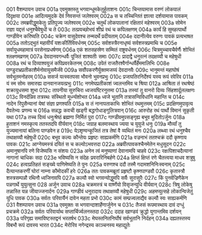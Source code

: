 001	वैशम्पायन उवाच
001a	एवमुक्तस्तु भगवान्धूमकेतुर्हुताशनः
001c	चिन्तयामास वरुणं लोकपालं दिदृक्षया
001e	आदित्यमुदके देवं निवसन्तं जलेश्वरम्
002a	स च तच्चिन्तितं ज्ञात्वा दर्शयामास पावकम्
002c	तमब्रवीद्धूमकेतुः प्रतिपूज्य जलेश्वरम्
002e	चतुर्थं लोकपालानां रक्षितारं महेश्वरम्
003a	सोमेन राज्ञा यद्दत्तं धनुश्चैवेषुधी च ते
003c	तत्प्रयच्छोभयं शीघ्रं रथं च कपिलक्षणम्
004a	कार्यं हि सुमहत्पार्थो गाण्डीवेन करिष्यति
004c	चक्रेण वासुदेवश्च तन्मदर्थे प्रदीयताम्
004e	ददानीत्येव वरुणः पावकं प्रत्यभाषत
005a	ततोऽद्भुतं महावीर्यं यशःकीर्तिविवर्धनम्
005c	सर्वशस्त्रैरनाधृष्यं सर्वशस्त्रप्रमाथि च
005e	सर्वायुधमहामात्रं परसेनाप्रधर्षणम्
006a	एकं शतसहस्रेण सम्मितं राष्ट्रवर्धनम्
006c	चित्रमुच्चावचैर्वर्णैः शोभितं श्लक्ष्णमव्रणम्
007a	देवदानवगन्धर्वैः पूजितं शाश्वतीः समाः
007c	प्रादाद्वै धनुरत्नं तदक्षय्यौ च महेषुधी
008a	रथं च दिव्याश्वयुजं कपिप्रवरकेतनम्
008c	उपेतं राजतैरश्वैर्गान्धर्वैर्हेममालिभिः
008e	पाण्डुराभ्रप्रतीकाशैर्मनोवायुसमैर्जवे
009a	सर्वोपकरणैर्युक्तमजय्यं देवदानवैः
009c	भानुमन्तं महाघोषं सर्वभूतमनोहरम्
010a	ससर्ज यत्स्वतपसा भौवनो भुवनप्रभुः
010c	प्रजापतिरनिर्देश्यं यस्य रूपं रवेरिव
011a	यं स्म सोमः समारुह्य दानवानजयत्प्रभुः
011c	नगमेघप्रतीकाशं ज्वलन्तमिव च श्रिया
012a	आश्रिता तं रथश्रेष्ठं शक्रायुधसमा शुभा
012c	तापनीया सुरुचिरा ध्वजयष्टिरनुत्तमा
013a	तस्यां तु वानरो दिव्यः सिंहशार्दूललक्षणः
013c	विनर्दन्निव तत्रस्थः संस्थितो मूर्ध्न्यशोभत
014a	ध्वजे भूतानि तत्रासन्विविधानि महान्ति च
014c	नादेन रिपुसैन्यानां येषां संज्ञा प्रणश्यति
015a	स तं नानापताकाभिः शोभितं रथमुत्तमम्
015c	प्रदक्षिणमुपावृत्य दैवतेभ्यः प्रणम्य च
016a	सन्नद्धः कवची खड्गी बद्धगोधाङ्गुलित्रवान्
016c	आरुरोह रथं पार्थो विमानं सुकृती यथा
017a	तच्च दिव्यं धनुःश्रेष्ठं ब्रह्मणा निर्मितं पुरा
017c	गाण्डीवमुपसङ्गृह्य बभूव मुदितोऽर्जुनः
018a	हुताशनं नमस्कृत्य ततस्तदपि वीर्यवान्
018c	जग्राह बलमास्थाय ज्यया च युयुजे धनुः
019a	मौर्व्यां तु युज्यमानायां बलिना पाण्डवेन ह
019c	येऽशृण्वन्कूजितं तत्र तेषां वै व्यथितं मनः
020a	लब्ध्वा रथं धनुश्चैव तथाक्षय्यौ महेषुधी
020c	बभूव कल्यः कौन्तेयः प्रहृष्टः साह्यकर्मणि
021a	वज्रनाभं ततश्चक्रं ददौ कृष्णाय पावकः
021c	आग्नेयमस्त्रं दयितं स च कल्योऽभवत्तदा
022a	अब्रवीत्पावकश्चैनमेतेन मधुसूदन
022c	अमानुषानपि रणे विजेष्यसि न संशयः
023a	अनेन त्वं मनुष्याणां देवानामपि चाहवे
023c	रक्षःपिशाचदैत्यानां नागानां चाधिकः सदा
023e	भविष्यसि न संदेहः प्रवरारिनिबर्हणे
024a	क्षिप्तं क्षिप्तं रणे चैतत्त्वया माधव शत्रुषु
024c	हत्वाप्रतिहतं सङ्ख्ये पाणिमेष्यति ते पुनः
025a	वरुणश्च ददौ तस्मै गदामशनिनिःस्वनाम्
025c	दैत्यान्तकरणीं घोरां नाम्ना कौमोदकीं हरेः
026a	ततः पावकमब्रूतां प्रहृष्टौ कृष्णपाण्डवौ
026c	कृतास्त्रौ शस्त्रसम्पन्नौ रथिनौ ध्वजिनावपि
027a	कल्यौ स्वो भगवन्योद्धुमपि सर्वैः सुरासुरैः
027c	किं पुनर्वज्रिणैकेन पन्नगार्थे युयुत्सुना
028	अर्जुन उवाच
028a	चक्रमस्त्रं च वार्ष्णेयो विसृजन्युधि वीर्यवान्
028c	त्रिषु लोकेषु तन्नास्ति यन्न जीयाज्जनार्दनः
029a	गाण्डीवं धनुरादाय तथाक्षय्यौ महेषुधी
029c	अहमप्युत्सहे लोकान्विजेतुं युधि पावक
030a	सर्वतः परिवार्यैनं दावेन महता प्रभो
030c	कामं सम्प्रज्वलाद्यैव कल्यौ स्वः साह्यकर्मणि
031	वैशम्पायन उवाच
031a	एवमुक्तः स भगवान्दाशार्हेणार्जुनेन च
031c	तैजसं रूपमास्थाय दावं दग्धुं प्रचक्रमे
032a	सर्वतः परिवार्याथ सप्तार्चिर्ज्वलनस्तदा
032c	ददाह खाण्डवं क्रुद्धो युगान्तमिव दर्शयन्
033a	परिगृह्य समाविष्टस्तद्वनं भरतर्षभ
033c	मेघस्तनितनिर्घोषं सर्वभूतानि निर्दहन्
034a	दह्यतस्तस्य विबभौ रूपं दावस्य भारत
034c	मेरोरिव नगेन्द्रस्य काञ्चनस्य महाद्युतेः
